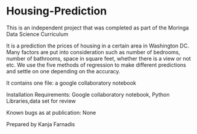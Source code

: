 # Housing-Prediction
This is an independent project that was completed as part of the Moringa Data Science Curriculum

It is a prediction the prices of housing in a certain area in Washington DC. Many factors are put into consideration such as number of bedrooms, number of bathrooms, space in square feet, whether there is a view or not etc. We use the five methods of regression to make different predictions and settle on one depending on the accuracy.

It contains one file: a google collaboratory notebook

Installation Requirements: Google collaboratory notebook, Python Libraries,data set for review

Known bugs as at publication: None

Prepared by Kanja Farnadis
